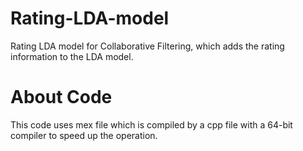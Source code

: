 # Rating-LDA-model
Rating LDA model for Collaborative Filtering, which adds the rating information to the LDA model.

# About Code
This code uses mex file which is compiled by a cpp file with a 64-bit compiler to speed up the operation.
